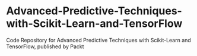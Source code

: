 # Advanced-Predictive-Techniques-with-Scikit-Learn-and-TensorFlow
Code Repository for Advanced Predictive Techniques with Scikit-Learn and TensorFlow, published by Packt
